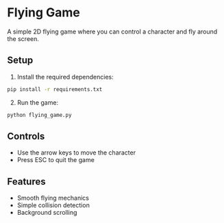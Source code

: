 # Flying Game

A simple 2D flying game where you can control a character and fly around the screen.

## Setup

1. Install the required dependencies:
```bash
pip install -r requirements.txt
```

2. Run the game:
```bash
python flying_game.py
```

## Controls

- Use the arrow keys to move the character
- Press ESC to quit the game

## Features

- Smooth flying mechanics
- Simple collision detection
- Background scrolling 